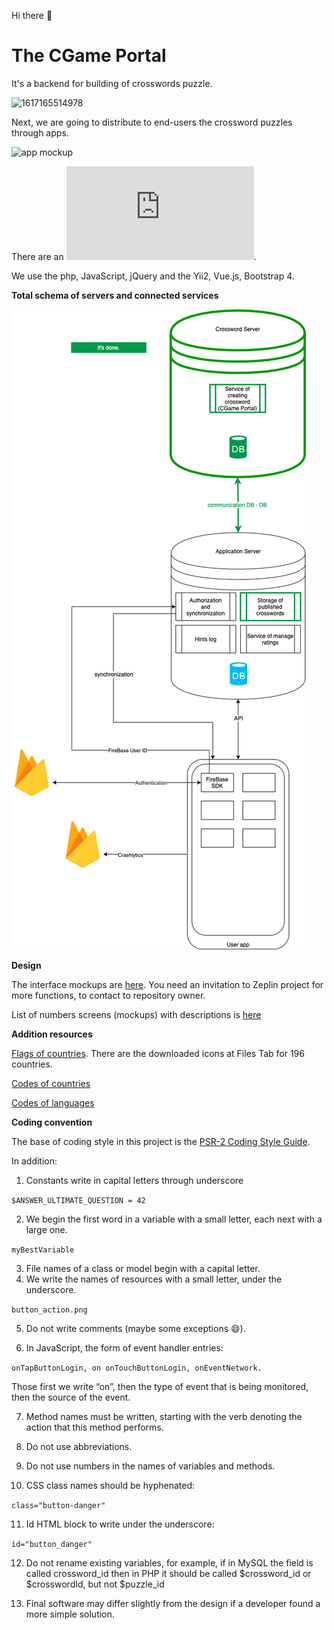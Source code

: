 Hi there :clap:
# The CGame Portal
It's a backend for building of crosswords puzzle.

![1617165514978](https://user-images.githubusercontent.com/42923935/113277899-6c8c7600-930b-11eb-85b0-66e84ea90486.png)

Next, we are going to distribute to end-users the crossword puzzles through apps.

![app mockup](https://user-images.githubusercontent.com/42923935/113244602-8a43e600-92df-11eb-92d5-d4a78c576cc8.png)


There are an 
![API](https://github.com/gaydukas/cgame-portal/blob/11db12b64f967d3306c3d06561573faf485eff65/documentation/API%20Application%20Server.md).

We use the php, JavaScript, jQuery and the Yii2, Vue.js, Bootstrap 4.

**Total schema of servers and connected services**

![Total schema of servers and connected services](/documentation/doc_images/servers_and_services_page2.png)

**Design**

The interface mockups are [here](https://zpl.io/2ZJOr51). You need an invitation to Zeplin project for more functions, to contact to repository owner.

List of numbers screens (mockups) with descriptions is [here](https://docs.google.com/spreadsheets/d/1f45YQu2sqmVc2ZE71S8scbbatBz7ld6t7pGb-yX7Pxc/edit#gid=0)

**Addition resources**

[Flags of countries](https://www.countryflags.com/en/). There are the downloaded icons at Files Tab for 196 countries.

[Codes of countries](https://ru.wikipedia.org/wiki/ISO_3166-1)

[Codes of languages](https://en.wikipedia.org/wiki/List_of_ISO_639-1_codes)

**Coding convention**

The base of coding style in this project is the [PSR-2 Coding Style Guide](https://www.php-fig.org/psr/psr-2/).

In addition:

1. Constants write in capital letters through underscore

`$ANSWER_ULTIMATE_QUESTION = 42`

2. We begin the first word in a variable with a small letter, each next with a large one.

`myBestVariable`

3. File names of a class or model begin with a capital letter.
4. We write the names of resources with a small letter, under the underscore.

`button_action.png`

5. Do not write comments (maybe some exceptions :smile:).	

6. In JavaScript, the form of event handler entries:

`onTapButtonLogin, on onTouchButtonLogin, onEventNetwork.`

Those first we write “on”, then the type of event that is being monitored, then the source of the event.

7. Method names must be written, starting with the verb denoting the action that this method performs.
 
8. Do not use abbreviations.
 
9. Do not use numbers in the names of variables and methods.

10. CSS class names should be hyphenated:

`class="button-danger"`

11. Id HTML block to write under the underscore:

`id="button_danger"`

12. Do not rename existing variables, for example, if in MySQL the field is called crossword_id then in PHP it should be called $crossword_id or $crosswordId, but not $puzzle_id
 
13. Final software may differ slightly from the design if a developer found a more simple solution.
